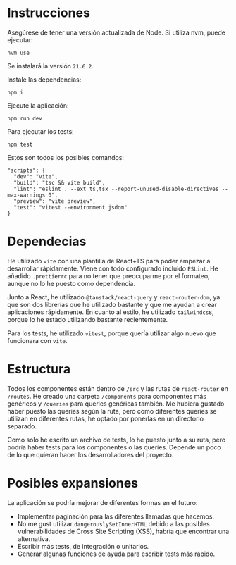# Instrucciones

Asegúrese de tener una versión actualizada de Node. Si utiliza nvm, puede ejecutar:

```
nvm use
```

Se instalará la versión `21.6.2`.

Instale las dependencias:

```
npm i
```

Ejecute la aplicación:

```
npm run dev
```

Para ejecutar los tests:

```
npm test
```

Estos son todos los posibles comandos:

```
"scripts": {
  "dev": "vite",
  "build": "tsc && vite build",
  "lint": "eslint . --ext ts,tsx --report-unused-disable-directives --max-warnings 0",
  "preview": "vite preview",
  "test": "vitest --environment jsdom"
}
```

# Dependecias

He utilizado `vite` con una plantilla de React+TS para poder empezar a desarrollar rápidamente. Viene con todo configurado incluido `ESLint`. He añadido `.prettierrc` para no tener que preocuparme por el formateo, aunque no lo he puesto como dependencia.

Junto a React, he utilizado `@tanstack/react-query` y `react-router-dom`, ya que son dos librerías que he utilizado bastante y que me ayudan a crear aplicaciones rápidamente. En cuanto al estilo, he utilizado `tailwindcs`s, porque lo he estado utilizando bastante recientemente.

Para los tests, he utilizado `vitest`, porque quería utilizar algo nuevo que funcionara con `vite`.

# Estructura

Todos los componentes están dentro de `/src` y las rutas de `react-router` en `/routes`. He creado una carpeta `/components` para componentes más genéricos y `/queries` para queries genéricas también. Me hubiera gustado haber puesto las queries según la ruta, pero como diferentes queries se utilizan en diferentes rutas, he optado por ponerlas en un directorio separado.

Como solo he escrito un archivo de tests, lo he puesto junto a su ruta, pero podría haber tests para los componentes o las queries. Depende un poco de lo que quieran hacer los desarrolladores del proyecto.

# Posibles expansiones

La aplicación se podría mejorar de diferentes formas en el futuro:

- Implementar paginación para las diferentes llamadas que hacemos.
- No me gust utilizar `dangerouslySetInnerHTML` debido a las posibles vulnerabilidades de Cross Site Scripting (XSS), habría que encontrar una alternativa.
- Escribir más tests, de integración o unitarios.
- Generar algunas funciones de ayuda para escribir tests más rápido.

